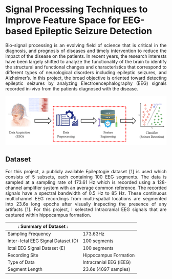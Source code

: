 # Signal Processing Techniques to Improve Feature Space for EEG-based Epileptic Seizure Detection

<p align="justify"> 
Bio-signal processing is an evolving field of science that is critical in the diagnosis, and prognosis of diseases 
and timely intervention to reduce the impact of the disease on the patients. In recent years, the research 
interests have been largely shifted to analyze the functionality of the brain to identify the structural and 
functional changes and characteristics that correspond to different types of neurological disorders including
epileptic seizures, and Alzheimer’s. In this project, the broad objective is oriented toward detecting epileptic 
seizures by analyzing Electroencephalography (EEG) signals recorded in-vivo from the patients diagnosed 
with the disease. 
</p>

![Overall Project Idea](Figures/Picture1.png)

## Dataset

<p align='justify'>
For this project, a publicly available Epileptogie dataset [1] is used which consists of 5 subsets, each containing 
100 EEG segments. The data is sampled at a sampling rate of 173.61 Hz which is recorded using a 128-channel 
amplifier system with an average common reference. The recorded signals have a spectral bandwidth of 0.5 
Hz to 85 Hz. These continuous multichannel EEG recordings from multi-spatial locations are segmented into 
23.6s long epochs after visually inspecting the presence of any artifacts [1]. For this project, I selected 
Intracranial EEG signals that are captured within hippocampus formation.
</p>

|:              Summary of Dataset                           :||
|------------------------------------|-------------------------|
|Sampling Frequency                  |173.63Hz                 |
|Inter-Ictal EEG Signal Dataset (D)  |100 segments             | 
|Ictal EEG Signal Dataset (E)        |100 segments             |
|Recording Site                      |Hippocampus Formation    |
|Type of Data                        |Intracranial EEG (iEEG)  |
|Segment Length                      |23.6s (4097 samples)     |
